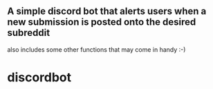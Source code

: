 A simple discord bot that alerts users when a new submission is posted onto the desired subreddit
-
also includes some other functions that may come in handy :-)
# discordbot
